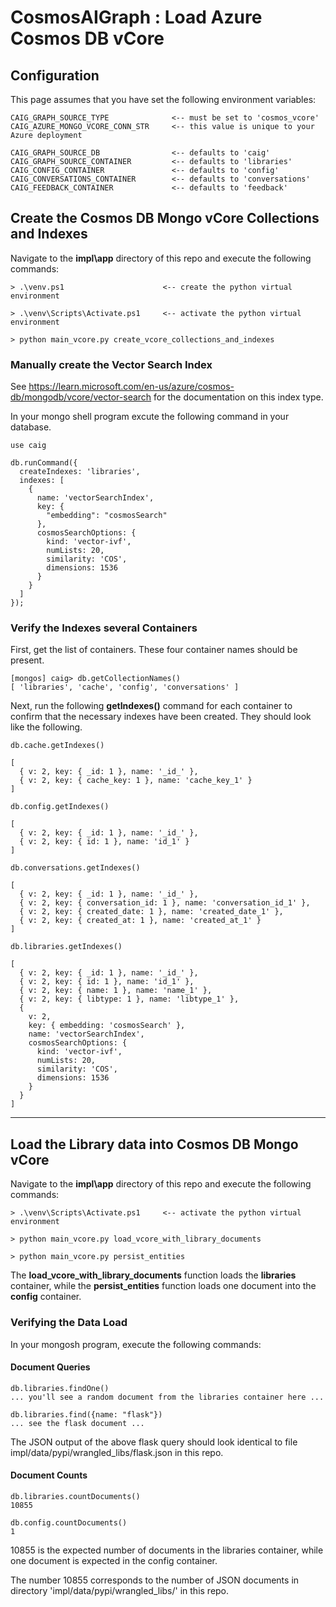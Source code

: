 # CosmosAIGraph : Load Azure Cosmos DB vCore

## Configuration

This page assumes that you have set the following environment variables:

```
CAIG_GRAPH_SOURCE_TYPE              <-- must be set to 'cosmos_vcore'
CAIG_AZURE_MONGO_VCORE_CONN_STR     <-- this value is unique to your Azure deployment

CAIG_GRAPH_SOURCE_DB                <-- defaults to 'caig'
CAIG_GRAPH_SOURCE_CONTAINER         <-- defaults to 'libraries'
CAIG_CONFIG_CONTAINER               <-- defaults to 'config'
CAIG_CONVERSATIONS_CONTAINER        <-- defaults to 'conversations'
CAIG_FEEDBACK_CONTAINER             <-- defaults to 'feedback'
```

## Create the Cosmos DB Mongo vCore Collections and Indexes

Navigate to the **impl\app** directory of this repo and execute
the following commands:

```
> .\venv.ps1                      <-- create the python virtual environment

> .\venv\Scripts\Activate.ps1     <-- activate the python virtual environment

> python main_vcore.py create_vcore_collections_and_indexes
```

### Manually create the Vector Search Index

See https://learn.microsoft.com/en-us/azure/cosmos-db/mongodb/vcore/vector-search
for the documentation on this index type.

In your mongo shell program excute the following command in your database.

```
use caig

db.runCommand({
  createIndexes: 'libraries',
  indexes: [
    {
      name: 'vectorSearchIndex',
      key: {
        "embedding": "cosmosSearch"
      },
      cosmosSearchOptions: {
        kind: 'vector-ivf',
        numLists: 20,
        similarity: 'COS',
        dimensions: 1536
      }
    }
  ]
});
```

### Verify the Indexes several Containers

First, get the list of containers.  These four container names should be present.

```
[mongos] caig> db.getCollectionNames()
[ 'libraries', 'cache', 'config', 'conversations' ]
```

Next, run the following **getIndexes()** command for each container to 
confirm that the necessary indexes have been created.  They should look
like the following.

```
db.cache.getIndexes()

[
  { v: 2, key: { _id: 1 }, name: '_id_' },
  { v: 2, key: { cache_key: 1 }, name: 'cache_key_1' }
]
```

```
db.config.getIndexes()

[
  { v: 2, key: { _id: 1 }, name: '_id_' },
  { v: 2, key: { id: 1 }, name: 'id_1' }
]
```

```
db.conversations.getIndexes()

[
  { v: 2, key: { _id: 1 }, name: '_id_' },
  { v: 2, key: { conversation_id: 1 }, name: 'conversation_id_1' },
  { v: 2, key: { created_date: 1 }, name: 'created_date_1' },
  { v: 2, key: { created_at: 1 }, name: 'created_at_1' }
]
```

```
db.libraries.getIndexes()

[
  { v: 2, key: { _id: 1 }, name: '_id_' },
  { v: 2, key: { id: 1 }, name: 'id_1' },
  { v: 2, key: { name: 1 }, name: 'name_1' },
  { v: 2, key: { libtype: 1 }, name: 'libtype_1' },
  {
    v: 2,
    key: { embedding: 'cosmosSearch' },
    name: 'vectorSearchIndex',
    cosmosSearchOptions: {
      kind: 'vector-ivf',
      numLists: 20,
      similarity: 'COS',
      dimensions: 1536
    }
  }
]
```

---

## Load the Library data into Cosmos DB Mongo vCore

Navigate to the **impl\app** directory of this repo and execute
the following commands:

```
> .\venv\Scripts\Activate.ps1     <-- activate the python virtual environment

> python main_vcore.py load_vcore_with_library_documents

> python main_vcore.py persist_entities
```

The **load_vcore_with_library_documents** function loads the **libraries**
container, while the **persist_entities** function loads one document
into the **config** container.

### Verifying the Data Load

In your mongosh program, execute the following commands:

#### Document Queries

```
db.libraries.findOne()
... you'll see a random document from the libraries container here ...

db.libraries.find({name: "flask"})
... see the flask document ...
```

The JSON output of the above flask query should look identical
to file impl/data/pypi/wrangled_libs/flask.json in this repo.

#### Document Counts

```
db.libraries.countDocuments()
10855

db.config.countDocuments()
1
```

10855 is the expected number of documents in the libraries
container, while one document is expected in the config container.

The number 10855 corresponds to the number of JSON documents in directory 
'impl/data/pypi/wrangled_libs/' in this repo.
